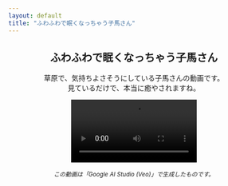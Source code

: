 ```yaml
---
layout: default
title: "ふわふわで眠くなっちゃう子馬さん"
---
```


<article style="text-align: center;">
  <h2>ふわふわで眠くなっちゃう子馬さん</h2>
  
  <p>
    草原で、気持ちよさそうにしている子馬さんの動画です。<br>
    見ているだけで、本当に癒やされますね。
  </p>
  
  <video width="50%" controls>
    <source src="/videos/2025-06-14-kouma-nemunemu.mp4" type="video/mp4">
    お使いのブラウザは動画の再生に対応していません。
  </video>
  
  <p>
    <small><em>この動画は「Google AI Studio (Veo)」で生成したものです。</em></small>
  </p>
</article>
